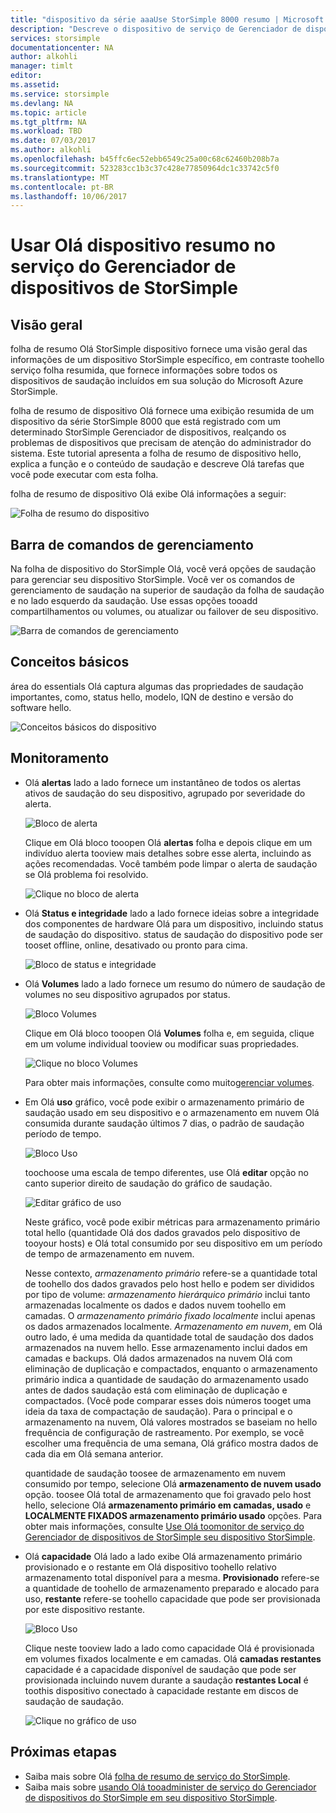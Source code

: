 ```yaml
---
title: "dispositivo da série aaaUse StorSimple 8000 resumo | Microsoft Docs"
description: "Descreve o dispositivo de serviço de Gerenciador de dispositivos de StorSimple Olá resumo e como toouse-tooview as métricas de armazenamento e iniciadores conectados e localizar Olá número de série e o IQN."
services: storsimple
documentationcenter: NA
author: alkohli
manager: timlt
editor: 
ms.assetid: 
ms.service: storsimple
ms.devlang: NA
ms.topic: article
ms.tgt_pltfrm: NA
ms.workload: TBD
ms.date: 07/03/2017
ms.author: alkohli
ms.openlocfilehash: b45ffc6ec52ebb6549c25a00c68c62460b208b7a
ms.sourcegitcommit: 523283cc1b3c37c428e77850964dc1c33742c5f0
ms.translationtype: MT
ms.contentlocale: pt-BR
ms.lasthandoff: 10/06/2017
---
```

# <a name="use-hello-device-summary-in-storsimple-device-manager-service"></a>Usar Olá dispositivo resumo no serviço do Gerenciador de dispositivos de StorSimple

## <a name="overview"></a>Visão geral
folha de resumo Olá StorSimple dispositivo fornece uma visão geral das informações de um dispositivo StorSimple específico, em contraste toohello serviço folha resumida, que fornece informações sobre todos os dispositivos de saudação incluídos em sua solução do Microsoft Azure StorSimple.

folha de resumo de dispositivo Olá fornece uma exibição resumida de um dispositivo da série StorSimple 8000 que está registrado com um determinado StorSimple Gerenciador de dispositivos, realçando os problemas de dispositivos que precisam de atenção do administrador do sistema. Este tutorial apresenta a folha de resumo de dispositivo hello, explica a função e o conteúdo de saudação e descreve Olá tarefas que você pode executar com esta folha.

folha de resumo de dispositivo Olá exibe Olá informações a seguir:

![Folha de resumo do dispositivo](./media/storsimple-8000-device-dashboard/device-summary1.png)

## <a name="management-command-bar"></a>Barra de comandos de gerenciamento

Na folha de dispositivo do StorSimple Olá, você verá opções de saudação para gerenciar seu dispositivo StorSimple. Você ver os comandos de gerenciamento de saudação na superior de saudação da folha de saudação e no lado esquerdo da saudação. Use essas opções tooadd compartilhamentos ou volumes, ou atualizar ou failover de seu dispositivo.

![Barra de comandos de gerenciamento](./media/storsimple-8000-device-dashboard/device-summary2.png)

## <a name="essentials"></a>Conceitos básicos

área do essentials Olá captura algumas das propriedades de saudação importantes, como, status hello, modelo, IQN de destino e versão do software hello. 

![Conceitos básicos do dispositivo](./media/storsimple-8000-device-dashboard/device-summary3.png)

## <a name="monitoring"></a>Monitoramento

* Olá **alertas** lado a lado fornece um instantâneo de todos os alertas ativos de saudação do seu dispositivo, agrupado por severidade do alerta.

    ![Bloco de alerta](./media/storsimple-8000-device-dashboard/device-summary4.png)

    Clique em Olá bloco tooopen Olá **alertas** folha e depois clique em um indivíduo alerta tooview mais detalhes sobre esse alerta, incluindo as ações recomendadas. Você também pode limpar o alerta de saudação se Olá problema foi resolvido.

    ![Clique no bloco de alerta](./media/storsimple-8000-device-dashboard/device-summary10.png)

* Olá **Status e integridade** lado a lado fornece ideias sobre a integridade dos componentes de hardware Olá para um dispositivo, incluindo status de saudação do dispositivo. status de saudação do dispositivo pode ser tooset offline, online, desativado ou pronto para cima.

    ![Bloco de status e integridade](./media/storsimple-8000-device-dashboard/device-summary5.png)

* Olá **Volumes** lado a lado fornece um resumo do número de saudação de volumes no seu dispositivo agrupados por status.

    ![Bloco Volumes](./media/storsimple-8000-device-dashboard/device-summary6.png)

    Clique em Olá bloco tooopen Olá **Volumes** folha e, em seguida, clique em um volume individual tooview ou modificar suas propriedades.
    
    ![Clique no bloco Volumes](./media/storsimple-8000-device-dashboard/device-summary9.png)
    
    Para obter mais informações, consulte como muito[gerenciar volumes](storsimple-8000-manage-volumes-u2.md).

* Em Olá **uso** gráfico, você pode exibir o armazenamento primário de saudação usado em seu dispositivo e o armazenamento em nuvem Olá consumida durante saudação últimos 7 dias, o padrão de saudação período de tempo.

     ![Bloco Uso](./media/storsimple-8000-device-dashboard/device-summary7.png)
    
     toochoose uma escala de tempo diferentes, use Olá **editar** opção no canto superior direito de saudação do gráfico de saudação.

     ![Editar gráfico de uso](./media/storsimple-8000-device-dashboard/device-summary12.png)

     Neste gráfico, você pode exibir métricas para armazenamento primário total hello (quantidade Olá dos dados gravados pelo dispositivo de tooyour hosts) e Olá total consumido por seu dispositivo em um período de tempo de armazenamento em nuvem.
  
     Nesse contexto, *armazenamento primário* refere-se a quantidade total de toohello dos dados gravados pelo host hello e podem ser divididos por tipo de volume: *armazenamento hierárquico primário* inclui tanto armazenadas localmente os dados e dados nuvem toohello em camadas. O *armazenamento primário fixado localmente* inclui apenas os dados armazenados localmente. *Armazenamento em nuvem*, em Olá outro lado, é uma medida da quantidade total de saudação dos dados armazenados na nuvem hello. Esse armazenamento inclui dados em camadas e backups. Olá dados armazenados na nuvem Olá com eliminação de duplicação e compactados, enquanto o armazenamento primário indica a quantidade de saudação do armazenamento usado antes de dados saudação está com eliminação de duplicação e compactados. (Você pode comparar esses dois números tooget uma ideia da taxa de compactação de saudação). Para o principal e o armazenamento na nuvem, Olá valores mostrados se baseiam no hello frequência de configuração de rastreamento. Por exemplo, se você escolher uma frequência de uma semana, Olá gráfico mostra dados de cada dia em Olá semana anterior.

     quantidade de saudação toosee de armazenamento em nuvem consumido por tempo, selecione Olá **armazenamento de nuvem usado** opção. toosee Olá total de armazenamento que foi gravado pelo host hello, selecione Olá **armazenamento primário em camadas, usado** e **LOCALMENTE FIXADOS armazenamento primário usado** opções. 
     Para obter mais informações, consulte [Use Olá toomonitor de serviço do Gerenciador de dispositivos de StorSimple seu dispositivo StorSimple](storsimple-monitor-device.md).


* Olá **capacidade** Olá lado a lado exibe Olá armazenamento primário provisionado e o restante em Olá dispositivo toohello relativo armazenamento total disponível para a mesma. **Provisionado** refere-se a quantidade de toohello de armazenamento preparado e alocado para uso, **restante** refere-se toohello capacidade que pode ser provisionada por este dispositivo restante. 

    ![Bloco Uso](./media/storsimple-8000-device-dashboard/device-summary8.png)

    Clique neste tooview lado a lado como capacidade Olá é provisionada em volumes fixados localmente e em camadas. Olá **camadas restantes** capacidade é a capacidade disponível de saudação que pode ser provisionada incluindo nuvem durante a saudação **restantes Local** é toothis dispositivo conectado à capacidade restante em discos de saudação de saudação.

    ![Clique no gráfico de uso](./media/storsimple-8000-device-dashboard/device-summary13.png)


## <a name="next-steps"></a>Próximas etapas
* Saiba mais sobre Olá [folha de resumo de serviço do StorSimple](storsimple-8000-service-dashboard.md).
* Saiba mais sobre [usando Olá tooadminister de serviço do Gerenciador de dispositivos do StorSimple em seu dispositivo StorSimple](storsimple-8000-manager-service-administration.md).

